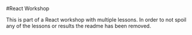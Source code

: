 #React Workshop

This is part of a React workshop with multiple lessons. In order to not spoil any of the lessons or results the readme has been removed.